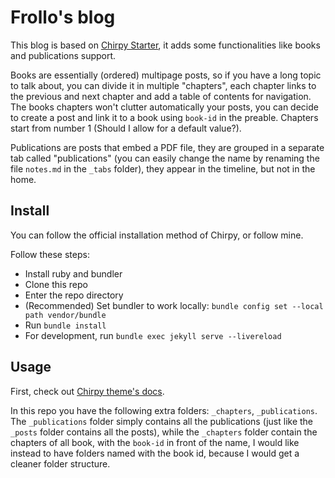# Frollo's blog

This blog is based on [Chirpy Starter](https://github.com/cotes2020/chirpy-starter), it adds some functionalities like books and publications support.

Books are essentially (ordered) multipage posts, so if you have a long topic to talk about, you can divide it in multiple "chapters", each chapter links to the previous and next chapter and add a table of contents for navigation. The books chapters won't clutter automatically your posts, you can decide to create a post and link it to a book using `book-id` in the preable. Chapters start from number 1 (Should I allow for a default value?).

Publications are posts that embed a PDF file, they are grouped in a separate tab called "publications" (you can easily change the name by renaming the file `notes.md` in the `_tabs` folder), they appear in the timeline, but not in the home.

## Install

You can follow the official installation method of Chirpy, or follow mine.

Follow these steps:

- Install ruby and bundler
- Clone this repo
- Enter the repo directory
- (Recommended) Set bundler to work locally: `bundle config set --local path vendor/bundle`
- Run `bundle install`
- For development, run `bundle exec jekyll serve --livereload`

## Usage

First, check out [Chirpy theme's docs](https://github.com/cotes2020/jekyll-theme-chirpy/wiki).

In this repo you have the following extra folders: `_chapters`, `_publications`. The `_publications` folder simply contains all the publications (just like the `_posts` folder contains all the posts), while the `_chapters` folder contain the chapters of all book, with the `book-id` in front of the name, I would like instead to have folders named with the book id, because I would get a cleaner folder structure.
